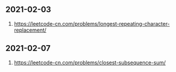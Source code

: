 
## 2021-02-03
1. https://leetcode-cn.com/problems/longest-repeating-character-replacement/

## 2021-02-07
1. https://leetcode-cn.com/problems/closest-subsequence-sum/